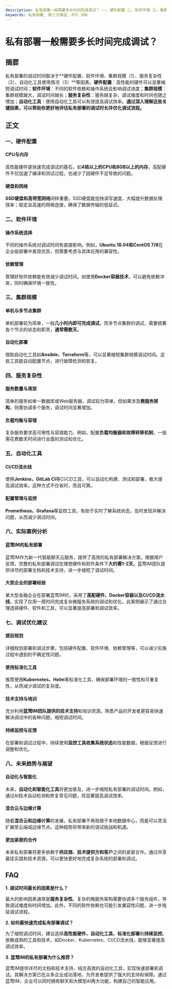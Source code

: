 ```yaml
---
description: 私有部署一般需要多长时间完成调试？ 一、硬件配置 二、软件环境 三、集群规模 四、服务复杂性 五、自动化工具 六、实际案例分析 七、调试优化建议 八、未来趋势与展望
keywords: 私有部署, 第三方推送, RTC SDK
---
```

# 私有部署一般需要多长时间完成调试？

## 摘要

私有部署的调试时间取决于**硬件配置、软件环境、集群规模（1）、服务复杂性（2）、自动化工具使用情况（3）**等因素。**硬件配置**：高性能的硬件可以显著缩短调试时间；**软件环境**：不同的软件依赖和操作系统会影响调试进度；**集群规模**：集群规模越大，调试时间越长；**服务复杂性**：服务越复杂，调试难度和时间也随之增加；**自动化工具**：使用自动化工具可以有效提高调试效率。**通过深入理解这些关键因素，可以帮助你更好地评估私有部署的调试时长并优化调试流程。**

## 正文

### 一、硬件配置

#### CPU与内存

高性能硬件是快速完成调试的基石，如**4核以上的CPU和8GB以上的内存**。高配硬件不仅加速了编译和测试过程，也减少了因硬件不足导致的问题。

#### 硬盘和网络

**SSD硬盘和高带宽网络**同样重要。SSD硬盘能加快读写速度，大幅提升数据处理效率；稳定且高速的网络连接，确保了数据传输的低延迟。

### 二、软件环境

#### 操作系统选择

不同的操作系统对调试时间有直接影响。例如，**Ubuntu 18.04和CentOS 7/8**在企业级部署中表现优异，但需要考虑与具体应用的兼容性。

#### 依赖管理

管理好软件依赖能有效减少调试时间。如使用**Docker容器技术**，可以避免依赖冲突，同时确保环境一致性。

### 三、集群规模

#### 单机与多节点集群

单机部署较为简单，一般**几小时内即可完成调试**。而多节点集群的调试，需要统筹各个节点的状态和职责，**通常需数天**。

#### 自动化部署

借助自动化工具如**Ansible、Terraform**等，可以显著缩短集群规模调试时间。这些工具能自动配置节点，进行故障检测和恢复。

### 四、服务复杂性

#### 服务数量与类型

简单的服务如单一数据库或Web服务器，调试较为简单。但如果涉及**微服务架构**，则需协调多个服务，调试时间显著增加。

#### 负载均衡与容错

复杂服务要求高可用性与容错能力。例如，配置**负载均衡器和故障转移机制**，一般需花费数天时间进行全面的测试和优化。

### 五、自动化工具

#### CI/CD流水线

使用**Jenkins、GitLab CI**等CI/CD工具，可以自动化构建、测试和部署，极大提高调试效率。这种方式不仅省时，而且可靠。

#### 配置管理与监控

**Prometheus、Grafana**等监控工具，有助于实时了解系统状态，及时发现并解决问题，从而减少调试时间。

### 六、实际案例分析

#### 蓝莺IM的私有部署

蓝莺IM作为新一代智能聊天云服务，提供了高效的私有部署解决方案。根据用户反馈，完整的私有部署调试在理想硬件和软件条件下**大约需1-2天**。蓝莺IM团队提供详尽的部署文档和技术支持，进一步缩短了调试时间。

#### 大型企业的部署经验

某大型金融企业在部署蓝莺IM时，采用了**高配硬件、Docker容器以及CI/CD流水线**，实现了仅用一周时间完成复杂微服务系统的调试和优化。此案例展示了通过合理选择硬件、软件和工具，可以显著提高部署和调试效率。

### 七、调试优化建议

#### 提前规划

详细规划部署和调试步骤，包括硬件配置、软件环境、依赖管理等，可以减少实施过程中遇到的不确定性问题。

#### 使用标准化工具

推荐使用**Kubernetes、Helm**等标准化工具，确保部署环境的一致性和可重复性，从而减少调试的复杂度。

#### 技术支持与培训

充分利用**蓝莺IM团队提供的技术支持**和培训资源。熟悉产品的开发者更容易快速解决调试中的各种问题，缩短调试时间。

#### 持续监控与反馈

在部署和调试过程中，持续使用**监控工具收集系统状态**和性能数据，根据反馈进行调整和优化。

### 八、未来趋势与展望

#### 自动化与智能化

未来，**自动化和智能化工具**将更加普及，进一步缩短私有部署的调试时间。例如，通过AI技术自动检测和修复常见问题，将显著提高调试效率。

#### 混合云与边缘计算

随着**混合云和边缘计算**的发展，私有部署不再局限于本地数据中心，而是可以灵活扩展至云端或边缘节点。这种趋势将带来新的调试挑战和机遇。

#### 更加紧密的合作

未来私有部署将更多依赖于**供应商、技术提供方和客户**之间的紧密合作。通过共享最佳实践和技术资源，可以更快更好地完成复杂系统的部署和调试。

## FAQ

**1. 调试时间最长的因素是什么？**

最大的影响因素通常是**服务复杂性**。复杂的微服务架构需要协调多个服务组件，导致调试难度和时间增加。此外，不同的软件依赖也可能引发兼容性问题，进一步拖延调试进程。

**2. 如何最快速完成私有部署调试？**

为了缩短调试时间，建议选择**高性能硬件、自动化工具、标准化部署**和**持续监控**。依赖成熟的工具和技术，如Docker、Kubernetes、CI/CD流水线，能够显著提高调试效率。

**3. 蓝莺IM的私有部署为什么推荐？**

蓝莺IM提供详尽的文档和技术支持，结合高效的自动化工具，实现快速部署和调试。其解决方案已在众多企业成功落地，为开发者提供了强大的支持和保障。通过蓝莺IM，企业可以同时拥有聊天和大模型AI两大功能，构建自己的智能应用。
